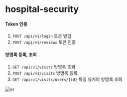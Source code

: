 # hospital-security

#### Token 인증
1. `POST /api/v1/login` 토큰 발급
2. `POST /api/v1/reviews` 토큰 인증


#### 방명록 등록, 조회
1. `GET /api/v1/visits` 방명록 조회
2. `POST /api/v1/visits` 방명록 등록
3. `GET /api/v1/visits/users/{id}` 특정 유저의 방명록 조회

![er](https://user-images.githubusercontent.com/41409287/206075080-5f54839c-5676-4f17-bda7-3fa1ad9a5464.PNG)
